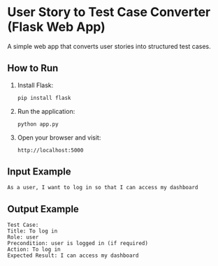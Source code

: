 # User Story to Test Case Converter (Flask Web App)

A simple web app that converts user stories into structured test cases.

## How to Run

1. Install Flask:
   ```bash
   pip install flask
   ```

2. Run the application:
   ```bash
   python app.py
   ```

3. Open your browser and visit:
   ```
   http://localhost:5000
   ```

## Input Example

```
As a user, I want to log in so that I can access my dashboard
```

## Output Example

```
Test Case:
Title: To log in
Role: user
Precondition: user is logged in (if required)
Action: To log in
Expected Result: I can access my dashboard
```